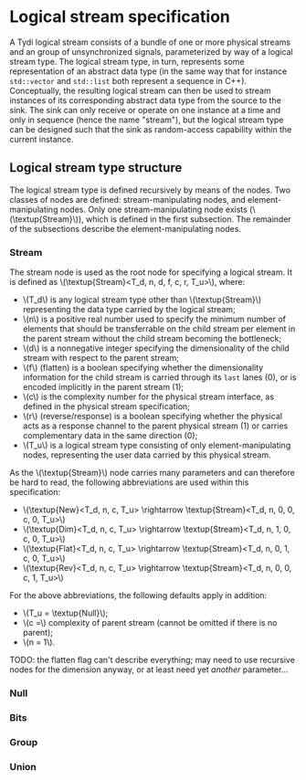 Logical stream specification
============================

A Tydi logical stream consists of a bundle of one or more physical streams
and an group of unsynchronized signals, parameterized by way of a logical
stream type. The logical stream type, in turn, represents some representation
of an abstract data type (in the same way that for instance `std::vector` and
`std::list` both represent a sequence in C++). Conceptually, the resulting
logical stream can then be used to stream instances of its corresponding
abstract data type from the source to the sink. The sink can only receive or
operate on one instance at a time and only in sequence (hence the name
"stream"), but the logical stream type can be designed such that the sink as
random-access capability within the current instance.

Logical stream type structure
-----------------------------

The logical stream type is defined recursively by means of the nodes. Two
classes of nodes are defined: stream-manipulating nodes, and
element-manipulating nodes. Only one stream-manipulating node exists
(\\(\textup{Stream}\\)), which is defined in the first subsection. The
remainder of the subsections describe the element-manipulating nodes.

### Stream

The stream node is used as the root node for specifying a logical stream. It is
defined as \\(\textup{Stream}<T_d, n, d, f, c, r, T_u>\\), where:

 - \\(T_d\\) is any logical stream type other than \\(\textup{Stream}\\)
   representing the data type carried by the logical stream;
 - \\(n\\) is a positive real number used to specify the minimum number of
   elements that should be transferrable on the child stream per element in
   the parent stream without the child stream becoming the bottleneck;
 - \\(d\\) is a nonnegative integer specifying the dimensionality of the
   child stream with respect to the parent stream;
 - \\(f\\) (flatten) is a boolean specifying whether the dimensionality
   information for the child stream is carried through its `last` lanes
   (0), or is encoded implicitly in the parent stream (1);
 - \\(c\\) is the complexity number for the physical stream interface, as
   defined in the physical stream specification;
 - \\(r\\) (reverse/response) is a boolean specifying whether the physical
   acts as a response channel to the parent physical stream (1) or carries
   complementary data in the same direction (0);
 - \\(T_u\\) is a logical stream type consisting of only element-manipulating
   nodes, representing the user data carried by this physical stream.

As the \\(\textup{Stream}\\) node carries many parameters and can therefore be
hard to read, the following abbreviations are used within this specification:

 - \\(\textup{New}<T_d, n, c, T_u> \rightarrow \textup{Stream}<T_d, n, 0, 0, c, 0, T_u>\\)
 - \\(\textup{Dim}<T_d, n, c, T_u> \rightarrow \textup{Stream}<T_d, n, 1, 0, c, 0, T_u>\\)
 - \\(\textup{Flat}<T_d, n, c, T_u> \rightarrow \textup{Stream}<T_d, n, 0, 1, c, 0, T_u>\\)
 - \\(\textup{Rev}<T_d, n, c, T_u> \rightarrow \textup{Stream}<T_d, n, 0, 0, c, 1, T_u>\\)

For the above abbreviations, the following defaults apply in addition:

 - \\(T_u = \textup{Null}\\);
 - \\(c =\\) complexity of parent stream (cannot be omitted if there is no
   parent);
 - \\(n = 1\\).

TODO: the flatten flag can't describe everything; may need to use recursive
nodes for the dimension anyway, or at least need yet *another* parameter...

### Null
### Bits
### Group
### Union
